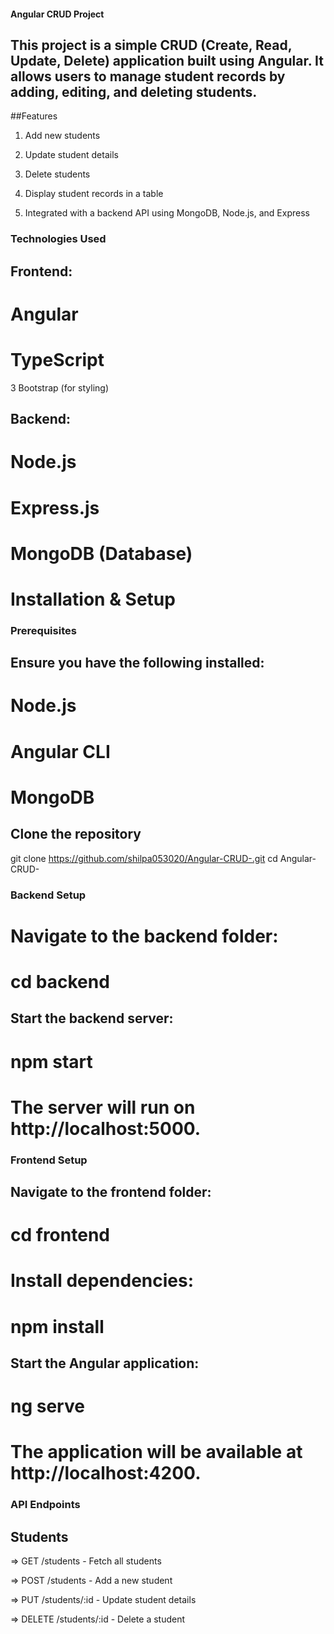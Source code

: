 #### Angular CRUD Project

## This project is a simple CRUD (Create, Read, Update, Delete) application built using Angular. It allows users to manage student records by adding, editing, and deleting students.

##Features

1. Add new students

2. Update student details

3. Delete students

4. Display student records in a table

5. Integrated with a backend API using MongoDB, Node.js, and Express

### Technologies Used

## Frontend:

# Angular

# TypeScript

3 Bootstrap (for styling)

## Backend:

# Node.js

# Express.js

# MongoDB (Database)

# Installation & Setup

### Prerequisites

## Ensure you have the following installed:

# Node.js

# Angular CLI

# MongoDB

## Clone the repository

  git clone https://github.com/shilpa053020/Angular-CRUD-.git
  cd Angular-CRUD-

### Backend Setup

# Navigate to the backend folder:

# cd backend

## Start the backend server:

# npm start

# The server will run on http://localhost:5000.

### Frontend Setup

## Navigate to the frontend folder:

# cd frontend

# Install dependencies:

# npm install

## Start the Angular application:

# ng serve

# The application will be available at http://localhost:4200.

### API Endpoints

## Students

 => GET /students - Fetch all students

 => POST /students - Add a new student

 => PUT /students/:id - Update student details

 => DELETE /students/:id - Delete a student
